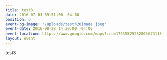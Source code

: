 ```yaml
---
title: test3
date: 2016-07-03 09:51:00 -04:00
position: 6
event-bg-image: "/uploads/test%20image.jpeg"
event-date: 2016-08-28 14:30:00 -04:00
event-location: https://www.google.com/maps?cid=17935525282803673115
layout: event
---
```


test3
